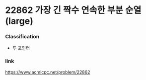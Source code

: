 # 22862 가장 긴 짝수 연속한 부분 순열(large)

### Classification
* 투 포인터

### link
https://www.acmicpc.net/problem/22862